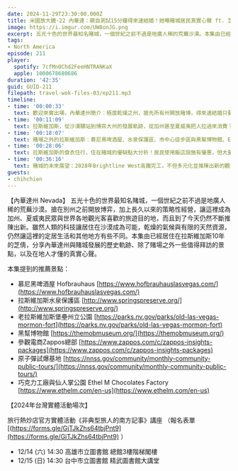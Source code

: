 ```yaml
---
date: 2024-11-29T23:30:00.000Z
title: 米國放大鏡-22 內華達：親自測試15分鐘得來速結婚！她曝賭城居民真實心聲 ft. 芝倩 (ep.211)
image: https://i.imgur.com/UW8onJG.png
excerpt: 五光十色的世界最知名賭城，一個世紀之前不過是地廣人稀的荒蕪沙漠。本集由已經居住在拉斯維加斯10年的芝倩，分享內華達州與賭城發展的歷史軌跡、除了賭場之外一些值得拜訪的景點，以及在地人才懂的真實心聲。
tags:
- North America
episode: 211
player:
  spotify: 7cfMn0Chd2FeeHNTRANKaX
  apple: 1000678680686
duration: '42:35'
guid: GUID-211
filepath: travel-wok-files-03/ep211.mp3
timeline:
- time: '00:00:33'
  text: 歡迎來賓出場，內華達州簡介：極度乾燥之州，搶先所有州開放賭博，得來速結婚只要15分鐘！
- time: '00:11:09'
  text: 拉斯維加斯，從沙漠驛站到博弈大州的發展軌跡，從加州甚至夏威夷把人拉過來消費？
- time: '00:18:07'
  text: 賭場之外的拉斯維加斯：慕尼黑啤酒屋、水泉保護區、市中心徒步區與黑幫博物館、Ethel 巧克力工廠
- time: '00:28:06'
  text: 拉斯維加斯的食衣住行，住在賭城的優缺點大分析！居民使用飯店設施有優惠，但大量人潮湧入讓人吃不消
- time: '00:36:16'
  text: 賭城的未來展望：2028年Brightline West高鐵完工，不但多元化並推陳出新的觀光發展
guests:
- chihchien
---
```

【內華達州 Nevada】 五光十色的世界最知名賭城，一個世紀之前不過是地廣人稀的荒蕪沙漠。搶在別州之前開放博弈，加上長久以來的策略性經營，讓這裡成為加州、夏威夷民眾與世界各地觀光客喜歡的旅遊目的地，而且到了今天仍然不斷推陳出新。雖然人類的科技讓居住在沙漠成為可能，乾燥的氣候與有限的天然資源，仍然讓這裡的定居生活和其他地方有些不同。本集由已經居住在拉斯維加斯10年的芝倩，分享內華達州與賭城發展的歷史軌跡、除了賭場之外一些值得拜訪的景點，以及在地人才懂的真實心聲。

本集提到的推薦景點：

* 慕尼黑啤酒屋 Hofbrauhaus [https://www.hofbrauhauslasvegas.com/](https://www.hofbrauhauslasvegas.com/)
* 拉斯維加斯水泉保護區 [http://www.springspreserve.org/](http://www.springspreserve.org/)
* 老拉斯維加斯堡壘州立公園 [https://parks.nv.gov/parks/old-las-vegas-mormon-fort](https://parks.nv.gov/parks/old-las-vegas-mormon-fort)
* 黑幫博物館 ​​​​​[​https://themobmuseum.org/](​https://themobmuseum.org/)
* 參觀電商Zappos總部 [https://www.zappos.com/c/zappos-insights-packages](https://www.zappos.com/c/zappos-insights-packages)
* 原子彈試爆基地 [https://nnss.gov/community/monthly-community-public-tours/](https://nnss.gov/community/monthly-community-public-tours/)
* 巧克力工廠與仙人掌公園 Ethel M Chocolates Factory [https://www.ethelm.com/en-us](https://www.ethelm.com/en-us)

【2024年台灣實體活動場次】 

旅行熱炒店官方實體活動《非典型旅人的南方記事》講座 （報名表單 [(https://forms.gle/GjTJkZhs64tbjPnt9](https://forms.gle/GjTJkZhs64tbjPnt9) ）

* 12/14 (六) 14:30 高雄市立圖書館 總館3樓階梯閣樓
* 12/15 (日) 14:30 台中市立圖書館 精武圖書館大講堂
